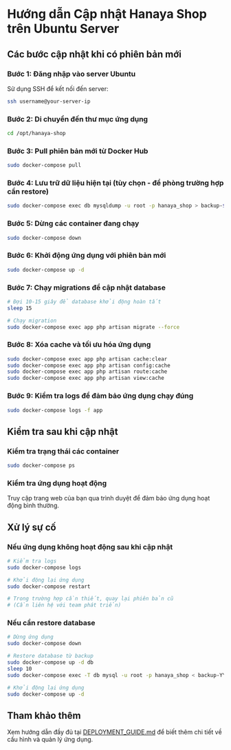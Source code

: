 # Hướng dẫn Cập nhật Hanaya Shop trên Ubuntu Server

## Các bước cập nhật khi có phiên bản mới

### Bước 1: Đăng nhập vào server Ubuntu
Sử dụng SSH để kết nối đến server:
```bash
ssh username@your-server-ip
```

### Bước 2: Di chuyển đến thư mục ứng dụng
```bash
cd /opt/hanaya-shop
```

### Bước 3: Pull phiên bản mới từ Docker Hub
```bash
sudo docker-compose pull
```

### Bước 4: Lưu trữ dữ liệu hiện tại (tùy chọn - để phòng trường hợp cần restore)
```bash
sudo docker-compose exec db mysqldump -u root -p hanaya_shop > backup-$(date +%Y%m%d).sql
```

### Bước 5: Dừng các container đang chạy
```bash
sudo docker-compose down
```

### Bước 6: Khởi động ứng dụng với phiên bản mới
```bash
sudo docker-compose up -d
```

### Bước 7: Chạy migrations để cập nhật database
```bash
# Đợi 10-15 giây để database khởi động hoàn tất
sleep 15

# Chạy migration
sudo docker-compose exec app php artisan migrate --force
```

### Bước 8: Xóa cache và tối ưu hóa ứng dụng
```bash
sudo docker-compose exec app php artisan cache:clear
sudo docker-compose exec app php artisan config:cache
sudo docker-compose exec app php artisan route:cache
sudo docker-compose exec app php artisan view:cache
```

### Bước 9: Kiểm tra logs để đảm bảo ứng dụng chạy đúng
```bash
sudo docker-compose logs -f app
```

## Kiểm tra sau khi cập nhật

### Kiểm tra trạng thái các container
```bash
sudo docker-compose ps
```

### Kiểm tra ứng dụng hoạt động
Truy cập trang web của bạn qua trình duyệt để đảm bảo ứng dụng hoạt động bình thường.

## Xử lý sự cố

### Nếu ứng dụng không hoạt động sau khi cập nhật
```bash
# Kiểm tra logs
sudo docker-compose logs

# Khởi động lại ứng dụng
sudo docker-compose restart

# Trong trường hợp cần thiết, quay lại phiên bản cũ
# (Cần liên hệ với team phát triển)
```

### Nếu cần restore database
```bash
# Dừng ứng dụng
sudo docker-compose down

# Restore database từ backup
sudo docker-compose up -d db
sleep 10
sudo docker-compose exec -T db mysql -u root -p hanaya_shop < backup-YYYYMMDD.sql

# Khởi động lại ứng dụng
sudo docker-compose up -d
```

## Tham khảo thêm
Xem hướng dẫn đầy đủ tại [DEPLOYMENT_GUIDE.md](DEPLOYMENT_GUIDE.md) để biết thêm chi tiết về cấu hình và quản lý ứng dụng.

